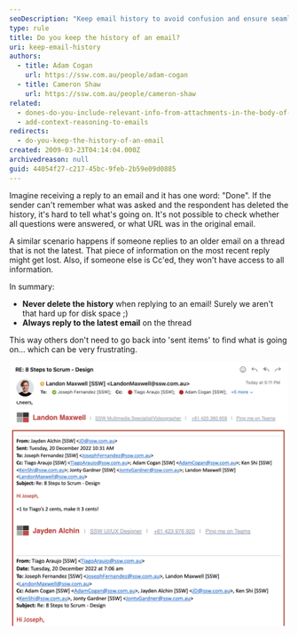 ```yaml
---
seoDescription: "Keep email history to avoid confusion and ensure seamless communication by preserving context and relevant information."
type: rule
title: Do you keep the history of an email?
uri: keep-email-history
authors:
  - title: Adam Cogan
    url: https://ssw.com.au/people/adam-cogan
  - title: Cameron Shaw
    url: https://ssw.com.au/people/cameron-shaw
related:
  - dones-do-you-include-relevant-info-from-attachments-in-the-body-of-the-email
  - add-context-reasoning-to-emails
redirects:
  - do-you-keep-the-history-of-an-email
created: 2009-03-23T04:14:04.000Z
archivedreason: null
guid: 44054f27-c217-45bc-9feb-2b59e09d0885
---
```


Imagine receiving a reply to an email and it has one word: "Done". If the sender can't remember what was asked and the respondent has deleted the history, it's hard to tell what's going on. It's not possible to check whether all questions were answered, or what URL was in the original email.

A similar scenario happens if someone replies to an older email on a thread that is not the latest. That piece of information on the most recent reply might get lost. Also, if someone else is Cc'ed, they won't have access to all information.

<!--endintro-->

In summary:

- **Never delete the history** when replying to an email! Surely we aren't that hard up for disk space ;)
- **Always reply to the latest email** on the thread

This way others don't need to go back into 'sent items' to find what is going on... which can be very frustrating.

![Figure: History can be seen by anyone Cc'ed](keep-history.png)
